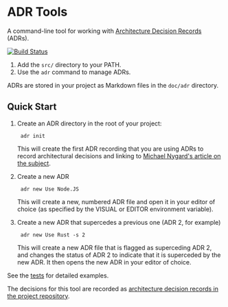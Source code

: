 ADR Tools
=========

A command-line tool for working with [Architecture Decision Records][ADRs] (ADRs).

[![Build Status](https://travis-ci.org/npryce/adr-tools.svg?branch=master)](https://travis-ci.org/npryce/adr-tools)

1. Add the `src/` directory to your PATH.
2. Use the `adr` command to manage ADRs.

ADRs are stored in your project as Markdown files in the `doc/adr` directory.

Quick Start
-----------

1. Create an ADR directory in the root of your project:

        adr init

    This will create the first ADR recording that you are using ADRs
    to record architectural decisions and linking to 
    [Michael Nygard's article on the subject][ADRs].

2. Create a new ADR

        adr new Use Node.JS

    This will create a new, numbered ADR file and open it in your
    editor of choice (as specified by the VISUAL or EDITOR environment
    variable).

3. Create a new ADR that supercedes a previous one (ADR 2, for example)

        adr new Use Rust -s 2

    This will create a new ADR file that is flagged as superceding
    ADR 2, and changes the status of ADR 2 to indicate that it is
    superceded by the new ADR.  It then opens the new ADR in your
    editor of choice.


See the [tests](tests/) for detailed examples.

The decisions for this tool are recorded as [architecture decision records in the project repository](doc/adr/). 

[ADRs]: http://thinkrelevance.com/blog/2011/11/15/documenting-architecture-decisions
